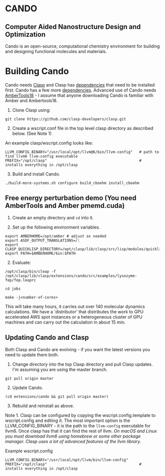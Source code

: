# CANDO
## Computer Aided Nanostructure Design and Optimization

Cando is an open-source, computational chemistry environment for
building and designing functional molecules and materials.

# Building Cando 

Cando needs [Clasp](https://github.com/clasp-developers/clasp.git) and Clasp has [dependencies](https://github.com/clasp-developers/clasp/wiki/Build-Instructions) that need to be installed first.  Cando has a few more [dependencies](https://github.com/drmeister/cando/wiki/Cando-dependencies).  Advanced use of Cando needs [AmberTools18](http://ambermd.org/GetAmber.php#ambertools) - I assume that anyone downloading Cando is familiar with Amber and Ambertools18.

1. Clone Clasp using: 

```
git clone https://github.com/clasp-developers/clasp.git
```

2. Create a wscript.conf file in the top level clasp directory as described below. (See Note 1)

An example clasp/wscript.config looks like:
```
LLVM_CONFIG_BINARY="/usr/local/opt/llvm@6/bin/llvm-config"   # path to find llvm6 llvm-config executable
PREFIX="/opt/clasp"                                          # installs everything in /opt/clasp
```

3. Build and install Cando.

```
./build-more-systems.sh configure build_cboehm install_cboehm
```

## Free energy perturbation demo (You need AmberTools and Amber pmemd.cuda)

1. Create an empty directory and ```cd``` into it.

2. Set up the following environment variables.
```
export AMBERHOME=/opt/amber # adjust as needed
export ASDF_OUTPUT_TRANSLATIONS=/:
export CLASP_QUICKLISP_DIRECTORY=/opt/clasp/lib/clasp/src/lisp/modules/quicklisp/
export PATH=$AMBERHOME/bin:$PATH
```

2. Evaluate:

```
/opt/clasp/bin/cleap -f /opt/clasp/lib/clasp/extensions/cando/src/examples/lysozyme-fep/fep.leaprc

cd jobs

make -j<number-of-cores>    
```

This will take many hours, it carries out over 140 molecular dynamics calculations. We have a 'distributor' that distributes the work to GPU accelerated AWS spot instances or a heterogeneous cluster of GPU machines and can carry out the calculation in about 15 min.

## Updating Cando and Clasp

Both Clasp and Cando are evolving - if you want the latest versions you need to update them both.

1. Change directory into the top Clasp directory and pull Clasp updates.  I'm assuming you are using the master branch.

```
git pull origin master
```

2. Update Cando.

```
(cd extensions/cando && git pull origin master)
```

3. Rebuild and reinstall as above.

Note 1. Clasp can be configured by copying the wscript.config.template to wscript.config and editing it. The most important option is the LLVM_CONFIG_BINARY - it is the path to the ```llvm-config``` executable for llvm6.  Once clasp has that it can find the rest of llvm.  *On macOS and Linux you must download llvm6 using homebrew or some other package manager. Clasp uses a lot of advanced features of the llvm library.*

Example wscript.config
```
LLVM_CONFIG_BINARY="/usr/local/opt/llvm/bin/llvm-config"
PREFIX="/opt/clasp"                                          # installs everything in /opt/clasp
```
